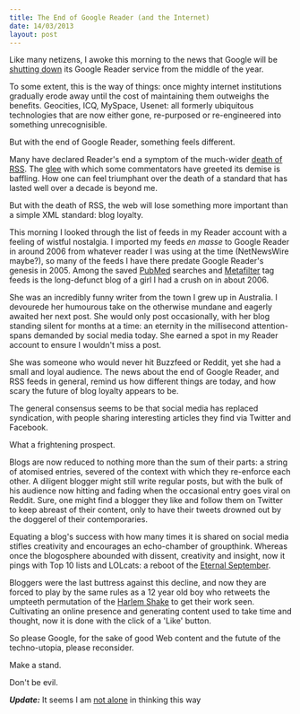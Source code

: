 ```yaml
---
title: The End of Google Reader (and the Internet)
date: 14/03/2013
layout: post
---
```


Like many netizens, I awoke this morning to the news that Google will be [shutting down](http://arstechnica.com/information-technology/2013/03/google-announces-readers-imminent-demise/) its Google Reader service from the middle of the year. 

To some extent, this is the way of things: once mighty internet institutions gradually erode away until the cost of maintaining them outweighs the benefits. Geocities, ICQ, MySpace, Usenet: all formerly ubiquitous technologies that are now either gone, re-purposed or re-engineered into something unrecognisible. 

But with the end of Google Reader, something feels different. 

Many have declared Reader's end a symptom of the much-wider [death of RSS](http://techcrunch.com/2013/03/13/rip-google-reader/). The [glee](http://techcrunch.com/2013/03/13/google-readers-death-is-proof-that-rss-always-suffered-from-lack-of-consumer-appeal/) with which some commentators have greeted its demise is baffling. How one can feel triumphant over the death of a standard that has lasted well over a decade is beyond me. 

But with the death of RSS, the web will lose something more important than a simple XML standard: blog loyalty. 

This morning I looked through the list of feeds in my Reader account with a feeling of wistful nostalgia. I imported my feeds *en masse* to Google Reader in around 2006 from whatever reader I was using at the time (NetNewsWire maybe?), so many of the feeds I have there predate Google Reader's genesis in 2005. Among the saved [PubMed](www.pubmed.org) searches and [Metafilter](www.metafilter.com) tag feeds is the long-defunct blog of a girl I had a crush on in about 2006. 

She was an incredibly funny writer from the town I grew up in Australia. I devourede her humourous take on the otherwise mundane and eagerly awaited her next post. She would only post occasionally, with her blog standing silent for months at a time: an eternity in the millisecond attention-spans demanded by social media today. She earned a spot in my Reader account to ensure I wouldn't miss a post. 

She was someone who would never hit Buzzfeed or Reddit, yet she had a small and loyal audience. The news about the end of Google Reader, and RSS feeds in general, remind us how different things are today, and how scary the future of blog loyalty appears to be. 

The general consensus seems to be that social media has replaced syndication, with people sharing interesting articles they find via Twitter and Facebook. 

What a frightening prospect. 

Blogs are now reduced to nothing more than the sum of their parts: a string of atomised entries, severed of the context with which they re-enforce each other.  A diligent blogger might still write regular posts, but with the bulk of his audience now hitting and fading when the occasional entry goes viral on Reddit. Sure, one might find a blogger they like and follow them on Twitter to keep abreast of their content, only to have their tweets drowned out by the doggerel of their contemporaries. 

Equating a blog's success with how many times it is shared on social media stifles creativity and encourages an echo-chamber of groupthink. Whereas once the blogosphere abounded with dissent, creativity and insight, now it pings with Top 10 lists and LOLcats: a reboot of the [Eternal September](http://en.wikipedia.org/wiki/Eternal_September). 

Bloggers were the last buttress against this decline, and now they are forced to play by the same rules as a 12 year old boy who retweets the umpteeth permutation of the [Harlem Shake](http://knowyourmeme.com/memes/harlem-shake) to get their work seen. Cultivating an online presence and generating content used to take time and thought, now it is done with the click of a 'Like' button. 

So please Google, for the sake of good Web content and the futute of the techno-utopia, please reconsider. 

Make a stand. 

Don't be evil. 

***Update:*** It seems I am [not alone](http://www.forbes.com/sites/tomwatson/2013/03/13/googles-strange-attack-on-bloggers-and-the-public-internet-the-massive-reaction-to-reader-shutdown/) in thinking this way